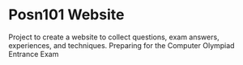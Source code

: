 # Posn101 Website

<p>Project to create a website to collect questions, exam answers, experiences, and techniques.
Preparing for the Computer Olympiad Entrance Exam</p>
